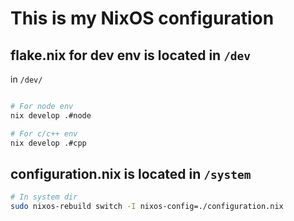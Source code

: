 # This is my NixOS configuration

## flake.nix for dev env is located in `/dev`
in `/dev/`
```sh

# For node env
nix develop .#node

# For c/c++ env
nix develop .#cpp
```

## configuration.nix is located in `/system`
```sh
# In system dir
sudo nixos-rebuild switch -I nixos-config=./configuration.nix
```

